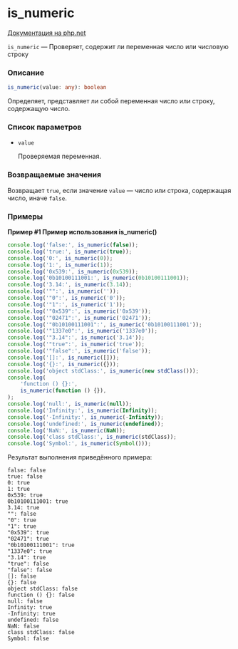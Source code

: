 # is_numeric

[Документация на php.net](https://www.php.net/manual/ru/function.is-numeric.php)

`is_numeric` — Проверяет, содержит ли переменная число или числовую строку

### Описание

```ts
is_numeric(value: any): boolean
```

Определяет, представляет ли собой переменная число или строку, содержащую число.

### Список параметров

-   `value`

    Проверяемая переменная.

### Возвращаемые значения

Возвращает `true`, если значение `value` — число или строка, содержащая число,
иначе `false`.

### Примеры

**Пример #1 Пример использования is_numeric()**

```js
console.log('false:', is_numeric(false));
console.log('true:', is_numeric(true));
console.log('0:', is_numeric(0));
console.log('1:', is_numeric(1));
console.log('0x539:', is_numeric(0x539));
console.log('0b10100111001:', is_numeric(0b10100111001));
console.log('3.14:', is_numeric(3.14));
console.log('"":', is_numeric(''));
console.log('"0":', is_numeric('0'));
console.log('"1":', is_numeric('1'));
console.log('"0x539":', is_numeric('0x539'));
console.log('"02471":', is_numeric('02471'));
console.log('"0b10100111001":', is_numeric('0b10100111001'));
console.log('"1337e0":', is_numeric('1337e0'));
console.log('"3.14":', is_numeric('3.14'));
console.log('"true":', is_numeric('true'));
console.log('"false":', is_numeric('false'));
console.log('[]:', is_numeric([]));
console.log('{}:', is_numeric({}));
console.log('object stdClass:', is_numeric(new stdClass()));
console.log(
    'function () {}:',
    is_numeric(function () {}),
);
console.log('null:', is_numeric(null));
console.log('Infinity:', is_numeric(Infinity));
console.log('-Infinity:', is_numeric(-Infinity));
console.log('undefined:', is_numeric(undefined));
console.log('NaN:', is_numeric(NaN));
console.log('class stdClass:', is_numeric(stdClass));
console.log('Symbol:', is_numeric(Symbol()));
```

Результат выполнения приведённого примера:

    false: false
    true: false
    0: true
    1: true
    0x539: true
    0b10100111001: true
    3.14: true
    "": false
    "0": true
    "1": true
    "0x539": true
    "02471": true
    "0b10100111001": true
    "1337e0": true
    "3.14": true
    "true": false
    "false": false
    []: false
    {}: false
    object stdClass: false
    function () {}: false
    null: false
    Infinity: true
    -Infinity: true
    undefined: false
    NaN: false
    class stdClass: false
    Symbol: false

